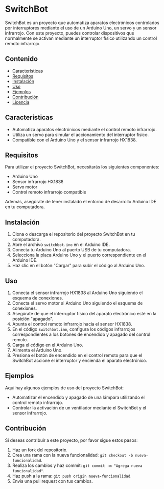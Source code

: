 # SwitchBot

SwitchBot es un proyecto que automatiza aparatos electrónicos controlados por interruptores mediante el uso de un Arduino Uno, un servo y un sensor infrarrojo. Con este proyecto, puedes controlar dispositivos que normalmente se activan mediante un interruptor físico utilizando un control remoto infrarrojo.

## Contenido

- [Características](#características)
- [Requisitos](#requisitos)
- [Instalación](#instalación)
- [Uso](#uso)
- [Ejemplos](#ejemplos)
- [Contribución](#contribución)
- [Licencia](#licencia)

## Características

- Automatiza aparatos electrónicos mediante el control remoto infrarrojo.
- Utiliza un servo para simular el accionamiento del interruptor físico.
- Compatible con el Arduino Uno y el sensor infrarrojo HX1838.

## Requisitos

Para utilizar el proyecto SwitchBot, necesitarás los siguientes componentes:

- Arduino Uno
- Sensor infrarrojo HX1838
- Servo motor
- Control remoto infrarrojo compatible

Además, asegúrate de tener instalado el entorno de desarrollo Arduino IDE en tu computadora.

## Instalación

1. Clona o descarga el repositorio del proyecto SwitchBot en tu computadora.
2. Abre el archivo `switchbot.ino` en el Arduino IDE.
3. Conecta tu Arduino Uno al puerto USB de tu computadora.
4. Selecciona la placa Arduino Uno y el puerto correspondiente en el Arduino IDE.
5. Haz clic en el botón "Cargar" para subir el código al Arduino Uno.

## Uso

1. Conecta el sensor infrarrojo HX1838 al Arduino Uno siguiendo el esquema de conexiones.
2. Conecta el servo motor al Arduino Uno siguiendo el esquema de conexiones.
3. Asegúrate de que el interruptor físico del aparato electrónico esté en la posición "apagado".
4. Apunta el control remoto infrarrojo hacia el sensor HX1838.
5. En el código `switchbot.ino`, configura los códigos infrarrojos correspondientes a los botones de encendido y apagado del control remoto.
6. Carga el código en el Arduino Uno.
7. Alimenta el Arduino Uno.
8. Presiona el botón de encendido en el control remoto para que el SwitchBot accione el interruptor y encienda el aparato electrónico.

## Ejemplos

Aquí hay algunos ejemplos de uso del proyecto SwitchBot:

- Automatizar el encendido y apagado de una lámpara utilizando el control remoto infrarrojo.
- Controlar la activación de un ventilador mediante el SwitchBot y el sensor infrarrojo.

## Contribución

Si deseas contribuir a este proyecto, por favor sigue estos pasos:

1. Haz un fork del repositorio.
2. Crea una rama con la nueva funcionalidad: `git checkout -b nueva-funcionalidad`.
3. Realiza los cambios y haz commit: `git commit -m "Agrega nueva funcionalidad"`.
4. Haz push a la rama: `git push origin nueva-funcionalidad`.
5. Envía una pull request con tus cambios.
